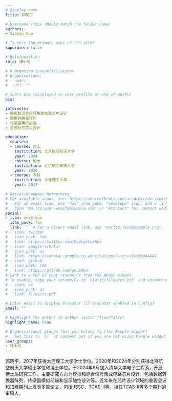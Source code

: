 ```yaml
---
# Display name
title: 郭晓宇

# Username (this should match the folder name)
authors:
- Xiaoyu Guo

# Is this the primary user of the site?
superuser: false

# Role/position
role: 博士后

# # Organizations/Affiliations
# organizations:
# - name: 
#   url: ""

# Short bio (displayed in user profile at end of posts)
bio: 

interests:
- 模拟和混合信号集成电路芯片设计
- 数据转换器阵列
- 传感器模拟前端
- 显示触控芯片设计

education:
  courses:
  - course: 博士
    institution: 北京航空航天大学
    year: 2024
  - course: 硕士
    institution: 北京航空航天大学
    year: 2020  
  - course: 本科
    institution: 大连理工大学
    year: 2017

# Social/Academic Networking
# For available icons, see: https://sourcethemes.com/academic/docs/page-builder/#icons
#   For an email link, use "fas" icon pack, "envelope" icon, and a link in the
#   form "mailto:your-email@example.com" or "#contact" for contact widget.
social:
- icon: envelope
  icon_pack: fas
  link: ''  # For a direct email link, use "mailto:test@example.org".
# - icon: twitter
#   icon_pack: fab
#   link: https://twitter.com/GeorgeCushen
# - icon: google-scholar
#   icon_pack: ai
#   link: https://scholar.google.co.uk/citations?user=sIwtMXoAAAAJ
# - icon: github
#   icon_pack: fab
#   link: https://github.com/gcushen
# Link to a PDF of your resume/CV from the About widget.
# To enable, copy your resume/CV to `static/files/cv.pdf` and uncomment the lines below.
# - icon: cv
#   icon_pack: ai
#   link: files/cv.pdf

# Enter email to display Gravatar (if Gravatar enabled in Config)
email: ""

# Highlight the author in author lists? (true/false)
highlight_name: true

# Organizational groups that you belong to (for People widget)
#   Set this to `[]` or comment out if you are not using People widget.
user_groups:
- 博士后
---
```


郭晓宇，2017年获得大连理工大学学士学位。2020年和2024年分别获得北京航空航天大学硕士学位和博士学位。于2024年9月加入清华大学电子工程系，开展博士后研究工作。主要研究方向为模拟和混合信号集成电路芯片设计，包括数据转换器阵列、传感器模拟前端和显示触控设计等。近年来在芯片设计领域的重要会议和顶级期刊上发表多篇论文，包括JSSC、TCAS-II等。担任TCAS-II等多个期刊的审稿人。